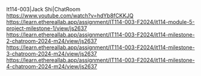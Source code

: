 It114-003|Jack Shi|ChatRoom <br />
https://www.youtube.com/watch?v=hdYb8fCKKJQ<br />
https://learn.ethereallab.app/assignment/IT114-003-F2024/it114-module-5-project-milestone-1/view/js2637<br />
https://learn.ethereallab.app/assignment/IT114-003-F2024/it114-milestone-2-chatroom-2024-m24/view/js2637<br />
https://learn.ethereallab.app/assignment/IT114-003-F2024/it114-milestone-3-chatroom-2024-m24/view/js2637<br />
https://learn.ethereallab.app/assignment/IT114-003-F2024/it114-milestone-4-chatroom-2024-m24/view/js2637<br />
